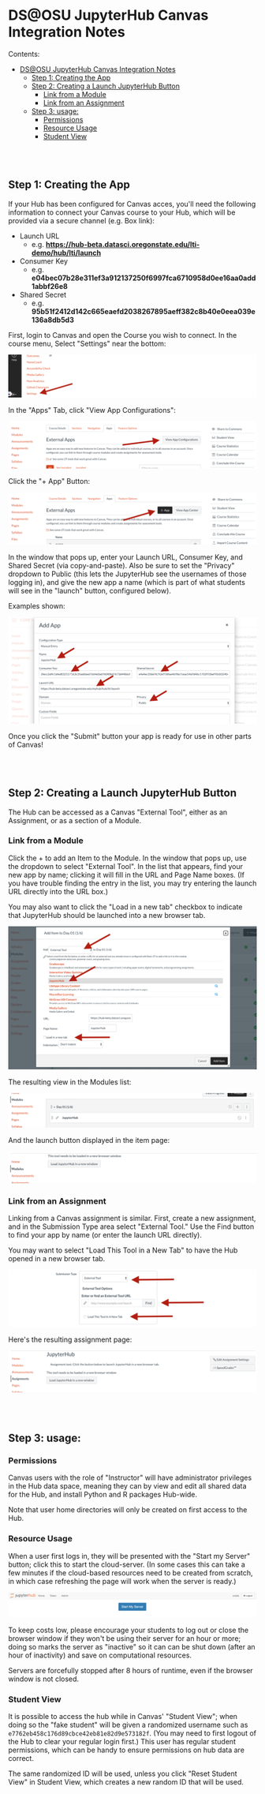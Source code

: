 # DS@OSU JupyterHub Canvas Integration Notes

Contents:

   * [DS@OSU JupyterHub Canvas Integration Notes](#dsosu-jupyterhub-canvas-integration-notes)
      * [Step 1: Creating the App](#step-1-creating-the-app)
      * [Step 2: Creating a Launch JupyterHub Button](#step-2-creating-a-launch-jupyterhub-button)
         * [Link from a Module](#link-from-a-module)
         * [Link from an Assignment](#link-from-an-assignment)
      * [Step 3: usage:](#step-3-usage)
         * [Permissions](#permissions)
         * [Resource Usage](#resource-usage)
         * [Student View](#student-view)


<br />
<br />

## Step 1: Creating the App

If your Hub has been configured for Canvas acces, you'll need the following information to connect your Canvas course to your Hub, which will be 
provided via a secure channel (e.g. Box link):

* Launch URL
  * e.g. **https://hub-beta.datasci.oregonstate.edu/lti-demo/hub/lti/launch**
* Consumer Key
  * e.g. **e04bec07b28e311ef3a912137250f6997fca6710958d0ee16aa0add1abbf26e8**
* Shared Secret
  * e.g. **95b51f2412d142c665eaefd2038267895aeff382c8b40e0eea039e136a8db5d3**

First, login to Canvas and open the Course you wish to connect. In the course menu, Select "Settings" near the bottom:

![Settings Link](docs_images/readme_canvas/settings_link.png)

In the "Apps" Tab, click "View App Configurations":

![View App Configurations](docs_images/readme_canvas/view_app_configs.png)

Click the "+ App" Button:

![Plus App Button](docs_images/readme_canvas/plus_app_button.png)

In the window that pops up, enter your Launch URL, Consumer Key, and Shared Secret (via copy-and-paste). Also be sure to
set the "Privacy" dropdown to Public (this lets the JupyterHub see the usernames of those logging in), and give the new
app a name (which is part of what students will see in the "launch" button, configured below).


Examples shown:

![Add App Screen](docs_images/readme_canvas/add_app_screen.png)

Once you click the "Submit" button your app is ready for use in other parts of Canvas!

<br />
<br />

## Step 2: Creating a Launch JupyterHub Button

The Hub can be accessed as a Canvas "External Tool", either as an Assignment, or as a section of a Module. 

### Link from a Module

Click the + to add an Item to the Module. In the window that pops up, use the dropdown to select "External Tool". In the
list that appears, find your new app by name; clicking it will fill in the URL and Page Name boxes. (If you have trouble
finding the entry in the list, you may try entering the launch URL directly into the URL box.)

You may also want to click the "Load in a new tab" checkbox to indicate that JupyterHub should be launched into a new
browser tab.

![Module Link Screen](docs_images/readme_canvas/module_link_screen.png)

The resulting view in the Modules list:

![Modules List](docs_images/readme_canvas/modules_list.png)

And the launch button displayed in the item page:

![Module Launch](docs_images/readme_canvas/module_launch.png)

### Link from an Assignment

Linking from a Canvas assignment is similar. First, create a new assignment, and in the Submission Type area select
"External Tool." Use the Find button to find your app by name (or enter the launch URL directly). 

You may want to select "Load This Tool in a New Tab" to have the Hub opened in a new browser tab.  

![Assignment External Tool](docs_images/readme_canvas/assignment_external_tool.png)

Here's the resulting assignment page:

![Assignment Launch](docs_images/readme_canvas/assignment_launch.png)



<br />
<br />

## Step 3: usage:

### Permissions

Canvas users with the role of "Instructor" will have administrator privileges in the Hub data space, meaning they can by
view and edit all shared data for the Hub, and install Python and R packages Hub-wide.

Note that user home directories will only be created on first access to the Hub. 

### Resource Usage

When a user first logs in, they will be presented with the "Start my Server" button; click this to start the
cloud-server. (In some cases this can take a few minutes if the cloud-based resources need to be created from scratch,
in which case refreshing the page will work when the server is ready.)

![Start My Server](docs_images/readme_canvas/start_my_server.png)

To keep costs low, please encourage your students to log out or close the browser window if they won't be using their
server for an hour or more; doing so marks the server as "inactive" so it can can be shut down (after an hour of
inactivity) and save on computational resources. 

Servers are forcefully stopped after 8 hours of runtime, even if the browser window is not closed. 

### Student View

It is possible to access the hub while in Canvas' "Student View"; when doing so the "fake student" will be given a
randomized username such as `e7762eb458c176d89cbce42eb81e82d9e573182f`. (You may need to first logout of the Hub to clear
your regular login first.) This user has regular student permissions, which can be handy to ensure permissions on hub
data are correct. 

The same randomized ID will be used, unless you click "Reset Student View" in Student View, which creates a new random
ID that will be used.





